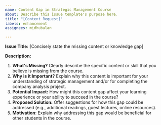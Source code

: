 ```yaml
---
name: Content Gap in Strategic Management Course
about: Describe this issue template's purpose here.
title: "[Content Request]"
labels: enhancement
assignees: midhubalan

---
```


**Issue Title:**  [Concisely state the missing content or knowledge gap]

**Description:**

1. **What's Missing?**  Clearly describe the specific content or skill that you believe is missing from the course.
2. **Why is it Important?** Explain why this content is important for your understanding of strategic management and/or for completing the company analysis project.
3. **Potential Impact:** How might this content gap affect your learning experience or your ability to succeed in the course?
4. **Proposed Solution:**  Offer suggestions for how this gap could be addressed (e.g., additional readings, guest lectures, online resources).
5. **Motivation:**  Explain why addressing this gap would be beneficial for other students in the course.
